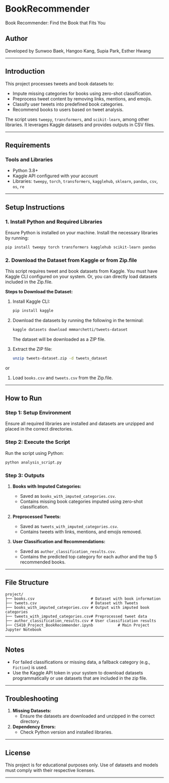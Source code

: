 # BookRecommender
Book Recommender: Find the Book that Fits You

## Author
Developed by Sunwoo Baek, Hangoo Kang, Supia Park, Esther Hwang

---


## Introduction
This project processes tweets and book datasets to:
- Impute missing categories for books using zero-shot classification.
- Preprocess tweet content by removing links, mentions, and emojis.
- Classify user tweets into predefined book categories.
- Recommend books to users based on tweet analysis.

The script uses `tweepy`, `transformers`, and `scikit-learn`, among other libraries. It leverages Kaggle datasets and provides outputs in CSV files.

---

## Requirements
### Tools and Libraries
- Python 3.8+
- Kaggle API configured with your account
- Libraries: `tweepy`, `torch`, `transformers`, `kagglehub`, `sklearn`, `pandas`, `csv`, `os`, `re`

---

## Setup Instructions

### 1. Install Python and Required Libraries
Ensure Python is installed on your machine. Install the necessary libraries by running:
```bash
pip install tweepy torch transformers kagglehub scikit-learn pandas
```

### 2. Download the Dataset from Kaggle or from Zip.file
This script requires tweet and book datasets from Kaggle. You must have Kaggle CLI configured on your system. 
Or, you can directly load datasets included in the Zip.file.

**Steps to Download the Dataset:**
1. Install Kaggle CLI:
   ```bash
   pip install kaggle
   ```
2. Download the datasets by running the following in the terminal:
   ```bash
   kaggle datasets download mmmarchetti/tweets-dataset
   ```
   The dataset will be downloaded as a ZIP file.

3. Extract the ZIP file:
   ```bash
   unzip tweets-dataset.zip -d tweets_dataset
   ```
or

1. Load `books.csv` and `tweets.csv` from the Zip.file.

---

## How to Run

### Step 1: Setup Environment
Ensure all required libraries are installed and datasets are unzipped and placed in the correct directories.

### Step 2: Execute the Script
Run the script using Python:
```bash
python analysis_script.py
```

### Step 3: Outputs
1. **Books with Imputed Categories:**
   - Saved as `books_with_imputed_categories.csv`.
   - Contains missing book categories imputed using zero-shot classification.

2. **Preprocessed Tweets:**
   - Saved as `tweets_with_imputed_categories.csv`.
   - Contains tweets with links, mentions, and emojis removed.

3. **User Classification and Recommendations:**
   - Saved as `author_classification_results.csv`.
   - Contains the predicted top category for each author and the top 5 recommended books.

---

## File Structure
```plaintext
project/
├── books.csv                         # Dataset with book information
├── tweets.csv                        # Dataset with Tweets
├── books_with_imputed_categories.csv # Output with imputed book categories
├── tweets_with_imputed_categories.csv# Preprocessed tweet data
├── author_classification_results.csv # User classification results
├── CS410_Project_BookRecommender.ipynb           # Main Project Jupyter Notebook
```

---

## Notes
- For failed classifications or missing data, a fallback category (e.g., `Fiction`) is used.
- Use the Kaggle API token in your system to download datasets programmatically or use datasets that are included in the zip file.

---

## Troubleshooting
1. **Missing Datasets:**
   - Ensure the datasets are downloaded and unzipped in the correct directory.
2. **Dependency Errors:**
   - Check Python version and installed libraries.

---

## License
This project is for educational purposes only. Use of datasets and models must comply with their respective licenses.

---

